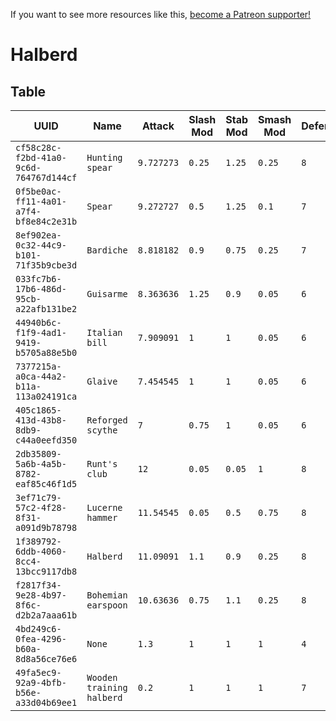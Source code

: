 <!-- TITLE: Halberd -->

If you want to see more resources like this, [become a Patreon supporter!](https://www.patreon.com/fireundubh) 

# Halberd
## Table

UUID | Name | Attack | Slash Mod | Stab Mod | Smash Mod | Defense | Str Req | Agi Req
--- | --- | --- | --- | --- | --- | --- | --- | ---
`cf58c28c-f2bd-41a0-9c6d-764767d144cf` | `Hunting spear` | `9.727273` | `0.25` | `1.25` | `0.25` | `8` | `11` | `0`
`0f5be0ac-ff11-4a01-a7f4-bf8e84c2e31b` | `Spear` | `9.272727` | `0.5` | `1.25` | `0.1` | `7` | `9` | `0`
`8ef902ea-0c32-44c9-b101-71f35b9cbe3d` | `Bardiche` | `8.818182` | `0.9` | `0.75` | `0.25` | `7` | `8` | `0`
`033fc7b6-17b6-486d-95cb-a22afb131be2` | `Guisarme` | `8.363636` | `1.25` | `0.9` | `0.05` | `6` | `7` | `0`
`44940b6c-f1f9-4ad1-9419-b5705a88e5b0` | `Italian bill` | `7.909091` | `1` | `1` | `0.05` | `6` | `6` | `0`
`7377215a-a0ca-44a2-b11a-113a024191ca` | `Glaive` | `7.454545` | `1` | `1` | `0.05` | `6` | `5` | `0`
`405c1865-413d-43b8-8db9-c44a0eefd350` | `Reforged scythe` | `7` | `0.75` | `1` | `0.05` | `6` | `4` | `0`
`2db35809-5a6b-4a5b-8782-eaf85c46f1d5` | `Runt's club` | `12` | `0.05` | `0.05` | `1` | `8` | `16` | `0`
`3ef71c79-57c2-4f28-8f31-a091d9b78798` | `Lucerne hammer` | `11.54545` | `0.05` | `0.5` | `0.75` | `8` | `15` | `0`
`1f389792-6ddb-4060-8cc4-13bcc9117db8` | `Halberd` | `11.09091` | `1.1` | `0.9` | `0.25` | `8` | `14` | `0`
`f2817f34-9e28-4b97-8f6c-d2b2a7aaa61b` | `Bohemian earspoon` | `10.63636` | `0.75` | `1.1` | `0.25` | `8` | `13` | `0`
`4bd249c6-0fea-4296-b60a-8d8a56ce76e6` | `None` | `1.3` | `1` | `1` | `1` | `4` | `1` | `4`
`49fa5ec9-92a9-4bfb-b56e-a33d04b69ee1` | `Wooden training halberd` | `0.2` | `1` | `1` | `1` | `7` | `1` | `1`